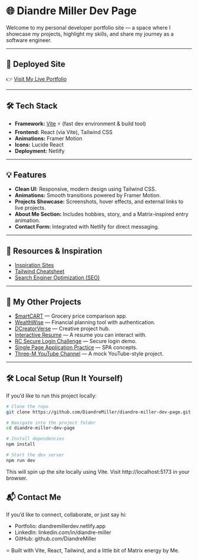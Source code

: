 # 🌐 Diandre Miller Dev Page

Welcome to my personal developer portfolio site — a space where I showcase my projects, highlight my skills, and share my journey as a software engineer.

---

## 🚀 Deployed Site
👉 [Visit My Live Portfolio](https://diandremillerdev.netlify.app/)

---

## 🛠️ Tech Stack
- **Framework:** [Vite](https://vitejs.dev/) ⚡ (fast dev environment & build tool)
- **Frontend:** React (via Vite), Tailwind CSS
- **Animations:** Framer Motion
- **Icons:** Lucide React
- **Deployment:** Netlify

---

## 💡 Features
- **Clean UI:** Responsive, modern design using Tailwind CSS.
- **Animations:** Smooth transitions powered by Framer Motion.
- **Projects Showcase:** Screenshots, hover effects, and external links to live projects.
- **About Me Section:** Includes hobbies, story, and a Matrix-inspired entry animation.
- **Contact Form:** Integrated with Netlify for direct messaging.

---

## 🎨 Resources & Inspiration
- [Inspiration Sites](https://www.sitepoint.com/how-to-build-a-stunning-portfolio-website-as-a-web-developer/)  
- [Tailwind Cheatsheet](https://nerdcave.com/tailwind-cheat-sheet)
- [Search Enginer Optimization (SEO)](https://developers.google.com/search/docs/fundamentals/seo-starter-guide?utm_source)
---

## 📂 My Other Projects
- [$martCART](https://smrtcart.netlify.app/) — Grocery price comparison app.  
- [WealthWise](https://wealthwisefinancialplanner.netlify.app/) — Financial planning tool with authentication.  
- [DCreatorVerse](https://dcreatorverse.netlify.app/) — Creative project hub.  
- [Interactive Resume](https://diandremillerinteractiveresume.netlify.app/) — A resume you can interact with.  
- [RC Secure Login Challenge](https://rc-secure-login-front-end.netlify.app/) — Secure login demo.  
- [Single Page Application Practice](https://single-page-application-practice.netlify.app/) — SPA concepts.  
- [Three-M YouTube Channel](https://three-m-youtube.netlify.app/) — A mock YouTube-style project.  

---

## 🛠️ Local Setup (Run It Yourself)

If you’d like to run this project locally:

```bash
# Clone the repo
git clone https://github.com/DiandreMiller/diandre-miller-dev-page.git

# Navigate into the project folder
cd diandre-miller-dev-page

# Install dependencies
npm install

# Start the dev server
npm run dev
```

This will spin up the site locally using Vite. Visit http://localhost:5173 in your browser.

## 📬 Contact Me

If you’d like to connect, collaborate, or just say hi:
- Portfolio: diandremillerdev.netlify.app
- LinkedIn: linkedin.com/in/diandre-miller
- GitHub: github.com/DiandreMiller

⭐️ Built with Vite, React, Tailwind, and a little bit of Matrix energy by Me.

